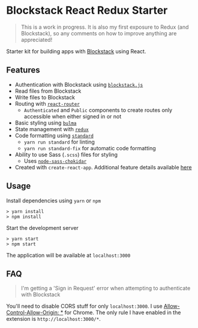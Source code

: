 # Blockstack React Redux Starter

> This is a work in progress. It is also my first exposure to Redux (and Blockstack), so any comments on how to improve anything are appreciated!

Starter kit for building apps with [Blockstack](https://blockstack.org/) using React.

## Features

* Authentication with Blockstack using [`blockstack.js`](https://github.com/blockstack/blockstack.js)
* Read files from Blockstack
* Write files to Blockstack
* Routing with [`react-router`](https://github.com/ReactTraining/react-router)
  * `Authenticated` and `Public` components to create routes only accessible when either signed in or not
* Basic styling using [`bulma`](https://github.com/jgthms/bulma)
* State management with [`redux`](https://github.com/reactjs/redux)
* Code formatting using [`standard`](https://github.com/standard/standard)
  * `yarn run standard` for linting
  * `yarn run standard-fix` for automatic code formatting
* Ability to use Sass (`.scss`) files for styling
  * Uses [`node-sass-chokidar`](https://github.com/michaelwayman/node-sass-chokidar)
* Created with `create-react-app`. Additional feature details available [here](https://github.com/facebookincubator/create-react-app)

## Usage

Install dependencies using `yarn` or `npm`

```
> yarn install
> npm install
```

Start the development server

```
> yarn start
> npm start
```

The application will be available at `localhost:3000`

## FAQ

> I'm getting a 'Sign in Request' error when attempting to authenticate with Blockstack

You'll need to disable CORS stuff for only `localhost:3000`. I use
[Allow-Control-Allow-Origin: *](https://chrome.google.com/webstore/detail/allow-control-allow-origi/nlfbmbojpeacfghkpbjhddihlkkiljbi/related?hl=en)
for Chrome. The only rule I have enabled in the extension is `http://localhost:3000/*`.
